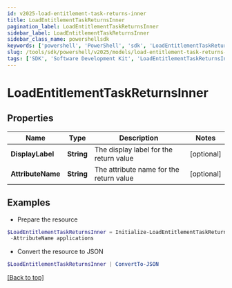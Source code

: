 ```yaml
---
id: v2025-load-entitlement-task-returns-inner
title: LoadEntitlementTaskReturnsInner
pagination_label: LoadEntitlementTaskReturnsInner
sidebar_label: LoadEntitlementTaskReturnsInner
sidebar_class_name: powershellsdk
keywords: ['powershell', 'PowerShell', 'sdk', 'LoadEntitlementTaskReturnsInner', 'V2025LoadEntitlementTaskReturnsInner'] 
slug: /tools/sdk/powershell/v2025/models/load-entitlement-task-returns-inner
tags: ['SDK', 'Software Development Kit', 'LoadEntitlementTaskReturnsInner', 'V2025LoadEntitlementTaskReturnsInner']
---
```



# LoadEntitlementTaskReturnsInner

## Properties

Name | Type | Description | Notes
------------ | ------------- | ------------- | -------------
**DisplayLabel** | **String** | The display label for the return value | [optional] 
**AttributeName** | **String** | The attribute name for the return value | [optional] 

## Examples

- Prepare the resource
```powershell
$LoadEntitlementTaskReturnsInner = Initialize-LoadEntitlementTaskReturnsInner  -DisplayLabel TASK_OUT_ACCOUNT_GROUP_AGGREGATION_APPLICATIONS `
 -AttributeName applications
```

- Convert the resource to JSON
```powershell
$LoadEntitlementTaskReturnsInner | ConvertTo-JSON
```


[[Back to top]](#) 

